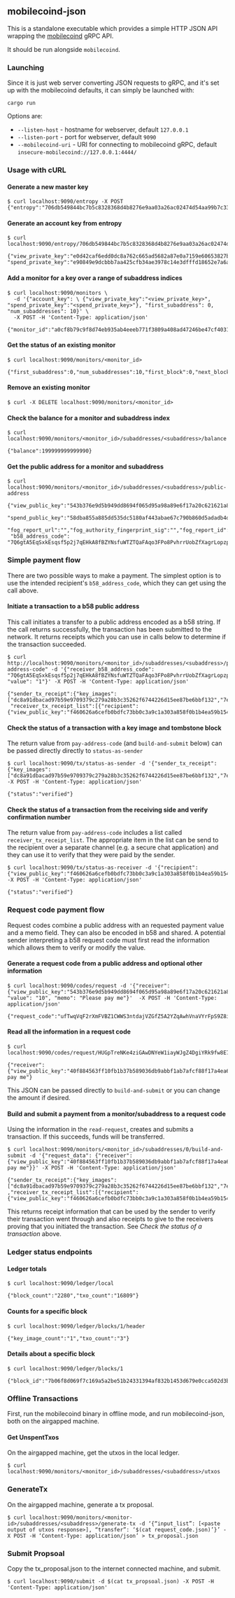 ## mobilecoind-json

This is a standalone executable which provides a simple HTTP JSON API wrapping the [mobilecoind](../mobilecoind) gRPC API.

It should be run alongside `mobilecoind`.

### Launching
Since it is just web server converting JSON requests to gRPC, and it's set up
with the mobilecoind defaults, it can simply be launched with:
```
cargo run
```

Options are:

- `--listen-host` - hostname for webserver, default `127.0.0.1`
- `--listen-port` - port for webserver, default `9090`
- `--mobilecoind-uri` - URI for connecting to mobilecoind gRPC, default `insecure-mobilecoind://127.0.0.1:4444/`

### Usage with cURL

#### Generate a new master key
```
$ curl localhost:9090/entropy -X POST
{"entropy":"706db549844bc7b5c8328368d4b8276e9aa03a26ac02474d54aa99b7c3369e2e"}
```

#### Generate an account key from entropy
```
$ curl localhost:9090/entropy/706db549844bc7b5c8328368d4b8276e9aa03a26ac02474d54aa99b7c3369e2e

{"view_private_key":"e0d42caf6edd0dc8a762c665ad5682a87e0a7159e60653827be3911af49d2b01",
"spend_private_key":"e90849e9dcbbb7aa425cfb34ae3978c14e3dfffd18652e7a6a4821cb1557b703"}
```

#### Add a monitor for a key over a range of subaddress indices
```
$ curl localhost:9090/monitors \
  -d '{"account_key": \ {"view_private_key":"<view_private_key>", "spend_private_key":"<spend_private_key>"}, "first_subaddress": 0, "num_subaddresses": 10}' \
  -X POST -H 'Content-Type: application/json'

{"monitor_id":"a0cf8b79c9f8d74eb935ab4eeeb771f3809a408ad47246be47cf40315be9876e"}
```

#### Get the status of an existing monitor
```
$ curl localhost:9090/monitors/<monitor_id>

{"first_subaddress":0,"num_subaddresses":10,"first_block":0,"next_block":2068}
```

#### Remove an existing monitor
```
$ curl -X DELETE localhost:9090/monitors/<monitor_id>

```

#### Check the balance for a monitor and subaddress index
```
$ curl localhost:9090/monitors/<monitor_id>/subaddresses/<subaddress>/balance

{"balance":199999999999990}
```
#### Get the public address for a monitor and subaddress
```
$ curl localhost:9090/monitors/<monitor_id>/subaddresses/<subaddress>/public-address

{"view_public_key":"543b376e9d5b949dd8694f065d95a98a89e6f17a20c621621a808605d1904324", 
 "spend_public_key":"58dba855a885dd535dc5180af443abae67c790b860d5adadb4d6a2ecb71abd28",
 "fog_report_url":"","fog_authority_fingerprint_sig":"","fog_report_id":"", 
 "b58_address_code": "7Q6gtA5EqSxkEsqsf5p2j7qEHkA8fBZYNsfuWTZTQaFAqo3FPo8PvhrrUobZfXagrLopzpxqxGBs7Hphwhsc56ryWriPWLCRadhRpnZW6AT"}
```

### Simple payment flow
There are two possible ways to make a payment. The simplest option is to use the intended recipient's `b58_address_code`, which they can get
using the call above. 

#### Initiate a transaction to a b58 public address
This call initiates a transfer to a public address encoded as a b58 string. If the call returns successfully, the transaction has been
submitted to the network. It returns receipts which you can use in calls below to determine if the transaction succeeded.

```
$ curl http://localhost:9090/monitors/<monitor_id>/subaddresses/<subaddress>/pay-address-code" -d '{"receiver_b58_address_code": "7Q6gtA5EqSxkEsqsf5p2j7qEHkA8fBZYNsfuWTZTQaFAqo3FPo8PvhrrUobZfXagrLopzpxqxGBs7Hphwhsc56ryWriPWLCRadhRpnZW6AT", "value": "1"}' -X POST -H 'Content-Type: application/json'

{"sender_tx_receipt":{"key_images":["dc8a91dbacad97b59e9709379c279a28b3c35262f6744226d15ee87be6bbf132","7e22679d8e3c14ba9c6c45256902e7af8e82644618e65a4589bab268bfde4b61"],"tombstone":2121},
 "receiver_tx_receipt_list":[{"recipient":{"view_public_key":"f460626a6cefb0bdfc73bb0c3a9c1a303a858f0b1b4ea59b154a1aa8d927af71","spend_public_key":"6a74da2dc6ff116d9278a30a4f8584e9edf165a22faf04a3ac210f219641a92d","fog_report_url":"","fog_authority_fingerprint_sig":"","fog_report_id":""},"tx_public_key":"7060ad50195686ebba591ccfed18ff9536b729d07a00022a21eb21db7e9a266b","tx_out_hash":"190ec89253bf47a05385b24e5b289a3a31127462aad613da9484f77d03986112","tombstone":2329,"confirmation_number":"190ec89253bf47a05385b24e5b289a3a31127462aad613da9484f77d03986112"}]}
```

#### Check the status of a transaction with a key image and tombstone block
The return value from `pay-address-code` (and `build-and-submit` below) can be passed directly directly to `status-as-sender`
```
$ curl localhost:9090/tx/status-as-sender -d '{"sender_tx_receipt":{"key_images":["dc8a91dbacad97b59e9709379c279a28b3c35262f6744226d15ee87be6bbf132","7e22679d8e3c14ba9c6c45256902e7af8e82644618e65a4589bab268bfde4b61"],"tombstone":2121}}'  -X POST -H 'Content-Type: application/json'

{"status":"verified"}
```

#### Check the status of a transaction from the receiving side and verify confirmation number
The return value from `pay-address-code` includes a list called `receiver_tx_receipt_list`. The appropriate item in 
the list can be send to the recipient over a separate channel (e.g. a secure chat application) and they can use it to 
verify that they were paid by the sender.
```
$ curl localhost:9090/tx/status-as-receiver -d '{"recipient":{"view_public_key":"f460626a6cefb0bdfc73bb0c3a9c1a303a858f0b1b4ea59b154a1aa8d927af71","spend_public_key":"6a74da2dc6ff116d9278a30a4f8584e9edf165a22faf04a3ac210f219641a92d","fog_report_url":"","fog_authority_fingerprint_sig":"","fog_report_id":""},"tx_public_key":"7060ad50195686ebba591ccfed18ff9536b729d07a00022a21eb21db7e9a266b","tx_out_hash":"190ec89253bf47a05385b24e5b289a3a31127462aad613da9484f77d03986112","tombstone":2329,"confirmation_number":"190ec89253bf47a05385b24e5b289a3a31127462aad613da9484f77d03986112"}' -X POST -H 'Content-Type: application/json'

{"status":"verified"}
```

### Request code payment flow
Request codes combine a public address with an requested payment value and a memo field. They can also be encoded in b58 and shared.
A potential sender interpreting a b58 request code must first read the information which allows them to verify or modify the value.

#### Generate a request code from a public address and optional other information
```
$ curl localhost:9090/codes/request -d '{"receiver": {"view_public_key":"543b376e9d5b949dd8694f065d95a98a89e6f17a20c621621a808605d1904324","spend_public_key":"58dba855a885dd535dc5180af443abae67c790b860d5adadb4d6a2ecb71abd28","fog_report_url":"","fog_authority_fingerprint_sig":"","fog_report_id":""}, "value": "10", "memo": "Please pay me"}'  -X POST -H 'Content-Type: application/json'

{"request_code":"ufTwqVqF2rXmFVBZ1CWWS3ntdajVZGfZ5A2YZqAwhVnaVYrFpS9Z8iAg44CBGDeyjFDX8Hj4W7ZzArBn1xSp9wu8NriqQAogN8fUybKmoWgaz92kT4M7fbjRYKZmoY8"}
```

#### Read all the information in a request code
```
$ curl localhost:9090/codes/request/HUGpTreNKe4ziGAwDNYeW1iayWJgZ4DgiYRk9fw8E7f21PXQRUt4kbFsWBxzcJj12K6atUMuAyRNnwCybw5oJcm6xYXazdZzx4Tc5QuKdFdH2XSuUYM8pgQ1jq2ZBBi

{"receiver":{"view_public_key":"40f884563ff10fb1b37b589036db9abbf1ab7afcf88f17a4ea6ec0077e883263","spend_public_key":"ecf9f2fdb8714afd16446d530cf27f2775d9e356e17a6bba8ad395d16d1bbd45","fog_url":""},"value":"10","memo":"Please pay me"}
```
This JSON can be passed directly to `build-and-submit` or you can change the amount if desired.

#### Build and submit a payment from a monitor/subaddress to a request code
Using the information in the `read-request`, creates and submits a transaction. If this succeeds, funds will be transferred.
```
$ curl localhost:9090/monitors/<monitor_id>/subaddresses/0/build-and-submit -d '{"request_data": {"receiver":{"view_public_key":"40f884563ff10fb1b37b589036db9abbf1ab7afcf88f17a4ea6ec0077e883263","spend_public_key":"ecf9f2fdb8714afd16446d530cf27f2775d9e356e17a6bba8ad395d16d1bbd45","fog_url":""},"value":"10","memo":"Please pay me"}}' -X POST -H 'Content-Type: application/json'

{"sender_tx_receipt":{"key_images":["dc8a91dbacad97b59e9709379c279a28b3c35262f6744226d15ee87be6bbf132","7e22679d8e3c14ba9c6c45256902e7af8e82644618e65a4589bab268bfde4b61"],"tombstone":2121}, ,"receiver_tx_receipt_list":[{"recipient":{"view_public_key":"f460626a6cefb0bdfc73bb0c3a9c1a303a858f0b1b4ea59b154a1aa8d927af71","spend_public_key":"6a74da2dc6ff116d9278a30a4f8584e9edf165a22faf04a3ac210f219641a92d","fog_report_url":"","fog_authority_fingerprint_sig":"","fog_report_id":""},"tx_public_key":"7060ad50195686ebba591ccfed18ff9536b729d07a00022a21eb21db7e9a266b","tx_out_hash":"190ec89253bf47a05385b24e5b289a3a31127462aad613da9484f77d03986112","tombstone":2329,"confirmation_number":"190ec89253bf47a05385b24e5b289a3a31127462aad613da9484f77d03986112"}]}
```

This returns receipt information that can be used by the sender to verify their transaction went through and also receipts to give to the receivers
proving that you initiated the transaction. See *Check the status of a transaction* above.

### Ledger status endpoints

#### Ledger totals
```
$ curl localhost:9090/ledger/local

{"block_count":"2280","txo_count":"16809"}
```

#### Counts for a specific block
```
$ curl localhost:9090/ledger/blocks/1/header

{"key_image_count":"1","txo_count":"3"}
```

#### Details about a specific block
```
$ curl localhost:9090/ledger/blocks/1

{"block_id":"7b06f8d069f7c169a5a2be51b24331394af832b1453d679e0cca502d3b131bf1","version":0,"parent_id":"e498010ee6a19b4ac9313af43d8274c53d54a1bbc275c06374dbe0095872a6ee","index":"1","cumulative_txo_count":"10003","contents_hash":"c0486e70c50055ecb54ca1f2e8b02fabd1b2322dcd2c133710c3e3149359adec"}
```

### Offline Transactions

First, run the mobilecoind binary in offline mode, and run mobilecoind-json, both on the airgapped machine.

#### Get UnspentTxos
On the airgapped machine, get the utxos in the local ledger.

```
$ curl localhost:9090/monitors/<monitor_id>/subaddresses/<subaddress>/utxos
```

### GenerateTx
On the airgapped machine, generate a tx proposal.

```
$ curl localhost:9090/monitors/<monitor-id>/subaddresses/<subaddress>/generate-tx -d ‘{“input_list”: [<paste output of utxos response>], “transfer”: ‘$(cat request_code.json)’}’ -X POST -H ‘Content-Type: application/json’ > tx_proposal.json
```

### Submit Propsoal
Copy the tx_proposal.json to the internet connected machine, and submit.

```
$ curl localhost:9090/submit -d $(cat tx_propsoal.json) -X POST -H 'Content-Type: application/json'
```